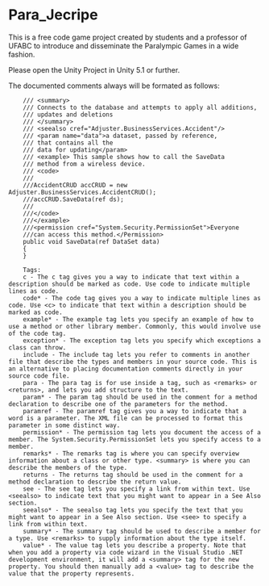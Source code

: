 # Para_Jecripe
This is a free code game project created by students and a professor of UFABC to introduce and disseminate the Paralympic Games in a wide fashion. 

Please open the Unity Project in Unity 5.1 or further.

The documented comments always will be formated as follows:
  	
		/// <summary>
		/// Connects to the database and attempts to apply all additions, 
		/// updates and deletions
		/// </summary>
		/// <seealso cref="Adjuster.BusinessServices.Accident"/> 
		/// <param name="data">a dataset, passed by reference, 
		/// that contains all the 
		/// data for updating</param>
		/// <example> This sample shows how to call the SaveData 
		/// method from a wireless device.
		/// <code>
		/// 
		///AccidentCRUD accCRUD = new Adjuster.BusinessServices.AccidentCRUD();
		///accCRUD.SaveData(ref ds);
		///
		///</code>
		///</example>
		///<permission cref="System.Security.PermissionSet">Everyone 
		///can access this method.</Permission>
		public void SaveData(ref DataSet data)
		{
		}

		Tags:
		c - The c tag gives you a way to indicate that text within a description should be marked as code. Use code to indicate multiple lines as code.
		code* - The code tag gives you a way to indicate multiple lines as code. Use <c> to indicate that text within a description should be marked as code.
		example* - The example tag lets you specify an example of how to use a method or other library member. Commonly, this would involve use of the code tag.
		exception* - The exception tag lets you specify which exceptions a class can throw.
		include - The include tag lets you refer to comments in another file that describe the types and members in your source code. This is an alternative to placing documentation comments directly in your source code file.
		para - The para tag is for use inside a tag, such as <remarks> or <returns>, and lets you add structure to the text.
		param* - The param tag should be used in the comment for a method declaration to describe one of the parameters for the method.
		paramref - The paramref tag gives you a way to indicate that a word is a parameter. The XML file can be processed to format this parameter in some distinct way.
		permission* - The permission tag lets you document the access of a member. The System.Security.PermissionSet lets you specify access to a member.
		remarks* - The remarks tag is where you can specify overview information about a class or other type. <summary> is where you can describe the members of the type.
		returns - The returns tag should be used in the comment for a method declaration to describe the return value.
		see - The see tag lets you specify a link from within text. Use <seealso> to indicate text that you might want to appear in a See Also section.
		seealso* - The seealso tag lets you specify the text that you might want to appear in a See Also section. Use <see> to specify a link from within text.
		summary* - The summary tag should be used to describe a member for a type. Use <remarks> to supply information about the type itself.
		value* - The value tag lets you describe a property. Note that when you add a property via code wizard in the Visual Studio .NET development environment, it will add a <summary> tag for the new property. You should then manually add a <value> tag to describe the value that the property represents.
